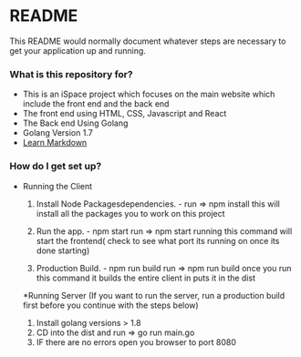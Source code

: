# README #

This README would normally document whatever steps are necessary to get your application up and running.

### What is this repository for? ###

* This is an iSpace project which focuses on the main website which include the front end and the back end 
* The front end using HTML, CSS, Javascript and React 
* The Back end Using Golang 
* Golang Version 1.7 
* [Learn Markdown](https://bitbucket.org/tutorials/markdowndemo)

### How do I get set up? ###

* Running the Client
    1. Install Node Packagesdependencies. - 
        run => npm install
        this will install all the packages you to work on this project
        
    2. Run the app. - npm start
        run => npm start
        running this command will start the frontend( check to see what port its running on once its done starting)
        
    3. Production Build. - npm run build
        run => npm run build
        once you run this command it builds the entire client in puts it in the dist 
        
  *Running Server (If you want to run the server, run a production build first before you continue with the steps below)
  1. Install golang versions > 1.8
  2. CD into the dist and run => go run main.go
  3. IF there are no errors open you browser to port 8080
  
  
    

